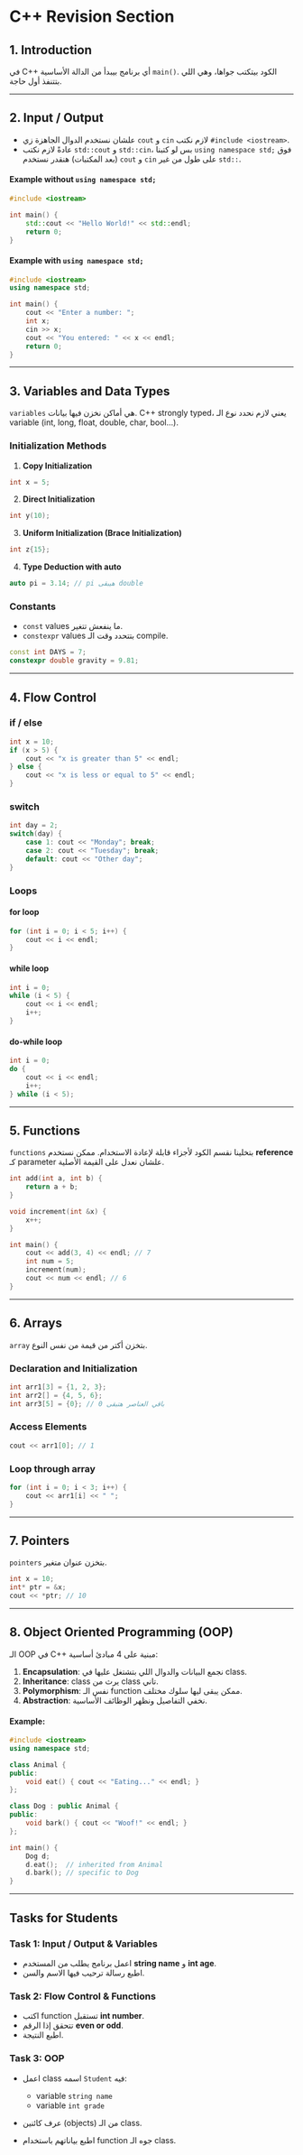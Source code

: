 # C++ Revision Section

## 1. Introduction

في C++ أي برنامج بيبدأ من الدالة الأساسية `main()`. الكود بيتكتب جواها، وهي اللي بتتنفذ أول حاجة.

---

## 2. Input / Output

* علشان نستخدم الدوال الجاهزة زي `cout` و `cin` لازم نكتب `#include <iostream>`.
* عادةً لازم نكتب `std::cout` و `std::cin`، بس لو كتبنا `using namespace std;` فوق (بعد المكتبات) هنقدر نستخدم `cout` و `cin` على طول من غير `std::`.

#### Example without `using namespace std;`

```cpp
#include <iostream>

int main() {
    std::cout << "Hello World!" << std::endl;
    return 0;
}
```

#### Example with `using namespace std;`

```cpp
#include <iostream>
using namespace std;

int main() {
    cout << "Enter a number: ";  
    int x;  
    cin >> x;  
    cout << "You entered: " << x << endl;  
    return 0;  
}
```

---

## 3. Variables and Data Types

`variables` هي أماكن نخزن فيها بيانات. C++ strongly typed، يعني لازم نحدد نوع الـ variable (int, long, float, double, char, bool...).

### Initialization Methods

1. **Copy Initialization**

```cpp
int x = 5;
```

2. **Direct Initialization**

```cpp
int y(10);
```

3. **Uniform Initialization (Brace Initialization)**

```cpp
int z{15};
```

4. **Type Deduction with auto**

```cpp
auto pi = 3.14; // pi هيبقى double
```

### Constants

* `const` values ما ينفعش تتغير.
* `constexpr` values بتتحدد وقت الـ compile.

```cpp
const int DAYS = 7;
constexpr double gravity = 9.81;
```

---

## 4. Flow Control

### if / else

```cpp
int x = 10;
if (x > 5) {
    cout << "x is greater than 5" << endl;
} else {
    cout << "x is less or equal to 5" << endl;
}
```

### switch

```cpp
int day = 2;
switch(day) {
    case 1: cout << "Monday"; break;
    case 2: cout << "Tuesday"; break;
    default: cout << "Other day";
}
```

### Loops

#### for loop

```cpp
for (int i = 0; i < 5; i++) {
    cout << i << endl;
}
```

#### while loop

```cpp
int i = 0;
while (i < 5) {
    cout << i << endl;
    i++;
}
```

#### do-while loop

```cpp
int i = 0;
do {
    cout << i << endl;
    i++;
} while (i < 5);
```

---

## 5. Functions

`functions` بتخلينا نقسم الكود لأجزاء قابلة لإعادة الاستخدام. ممكن نستخدم **reference** كـ parameter علشان نعدل على القيمة الأصلية.

```cpp
int add(int a, int b) {
    return a + b;
}

void increment(int &x) {
    x++;
}

int main() {
    cout << add(3, 4) << endl; // 7
    int num = 5;
    increment(num);
    cout << num << endl; // 6
}
```

---

## 6. Arrays

`array` بتخزن أكتر من قيمة من نفس النوع.

### Declaration and Initialization

```cpp
int arr1[3] = {1, 2, 3};
int arr2[] = {4, 5, 6};
int arr3[5] = {0}; // باقي العناصر هتبقى 0
```

### Access Elements

```cpp
cout << arr1[0]; // 1
```

### Loop through array

```cpp
for (int i = 0; i < 3; i++) {
    cout << arr1[i] << " ";
}
```

---

## 7. Pointers

`pointers` بتخزن عنوان متغير.

```cpp
int x = 10;
int* ptr = &x;
cout << *ptr; // 10
```

---

## 8. Object Oriented Programming (OOP)

الـ OOP في C++ مبنية على 4 مبادئ أساسية:

1. **Encapsulation**: نجمع البيانات والدوال اللي بتشتغل عليها في class.
2. **Inheritance**: class يرث من class تاني.
3. **Polymorphism**: نفس الـ function ممكن يبقى ليها سلوك مختلف.
4. **Abstraction**: نخفي التفاصيل ونظهر الوظائف الأساسية.

#### Example:

```cpp
#include <iostream>
using namespace std;

class Animal {
public:
    void eat() { cout << "Eating..." << endl; }
};

class Dog : public Animal {
public:
    void bark() { cout << "Woof!" << endl; }
};

int main() {
    Dog d;
    d.eat();  // inherited from Animal
    d.bark(); // specific to Dog
}
```

---

## Tasks for Students

### Task 1: Input / Output & Variables

* اعمل برنامج يطلب من المستخدم **string name** و **int age**.
* اطبع رسالة ترحيب فيها الاسم والسن.

### Task 2: Flow Control & Functions

* اكتب function تستقبل **int number**.
* تتحقق إذا الرقم **even or odd**.
* اطبع النتيجة.

### Task 3: OOP

* اعمل class اسمه `Student` فيه:

  * variable `string name`
  * variable `int grade`
* عرف كائنين (objects) من الـ class.
* اطبع بياناتهم باستخدام function جوه الـ class.

